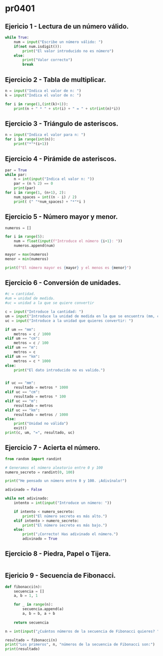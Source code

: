 # pr0401

## Ejericio 1 - Lectura de un número válido.

```python
while True:
    num = input("Escribe un número válido: ")
    if(not num.isdigit()):
        print("El valor introducido no es número")
    else:
        print("Valor correcto")
        break
```

## Ejercicio 2 - Tabla de multiplicar.

```python
n = input("Indica el valor de n: ")
k = input("Indica el valor de n: ")

for i in range(1,(int(k)+1)):
    print(n + " * " + str(i) + " = " + str(int(n)*i))
```

## Ejercicio 3 - Triángulo de asteriscos.

```python
n = input("Indica el valor para n: ")
for i in range(int(n)):
    print("*"*(i+1))

```

## Ejercicio 4 - Pirámide de asteriscos.

```python
par = True
while par:
    n = int(input("Indica el valor n: "))
    par = (n % 2) == 0
    print(par)
for i in range(1, (n+1), 2):
    num_spaces = int((n - i) / 2)
    print( (" "*num_spaces) + "*"*i )
```

## Ejercicio 5 - Número mayor y menor.

```python
numeros = []

for i in range(5):
    num = float(input(f"Introduce el número {i+1}: "))
    numeros.append(num)

mayor = max(numeros)
menor = min(numeros)

print(f"El número mayor es {mayor} y el menos es {menor}")
```

## Ejercicio 6 - Conversión de unidades.

```python
#c = cantidad.
#um = unidad de medida.
#uc = unidad a la que se quiere convertir

c = input("Introduce la cantidad: ")
um = input("Introduce la unidad de medida en la que se encuentra (mm, cm, m o km): ")
uc = input("Introduce a la unidad que quieres convertir: ")

if um == "mm":
    metros = c / 1000
elif um == "cm":
    metros = c / 100
elif um == "m":
    metros = c
elif um == "km":
    metros = c * 1000
else:
    print("El dato introducido no es valido.")


if uc == "mm":
    resultado = metros * 1000
elif uc == "cm":
    resultado = metros * 100
elif uc == "m":
    resultado = metros
elif uc == "km":
    resultado = metros / 1000
else:
    print("Unidad no válida")
    exit()
print(c, um, "=", resultado, uc)
```

## Ejercicio 7 - Acierta el número.

```python
from random import randint

# Generamos el número aleatorio entre 0 y 100
numero_secreto = randint(0, 100)

print("He pensado un número entre 0 y 100. ¡Adivínalo!")

adivinado = False

while not adivinado:
    intento = int(input("Introduce un número: "))

    if intento < numero_secreto:
        print("El número secreto es más alto.")
    elif intento > numero_secreto:
        print("El número secreto es más bajo.")
    else:
        print("¡Correcto! Has adivinado el número.")
        adivinado = True
```

## Ejercicio 8 - Piedra, Papel o Tijera.
```python

```

## Ejericio 9 - Secuencia de Fibonacci.
```python
def fibonacci(n):
    secuencia = []
    a, b = 1, 1

    for _ in range(n):
        secuencia.append(a)
        a, b = b, a + b
    
    return secuencia

n = int(input("¿Cuántos números de la secuencia de Fibonacci quieres? "))

resultado = fibonacci(n)
print("Los primeros", n, "números de la secuencia de Fibonacci son:")
print(resultado)
```
